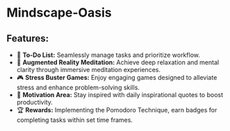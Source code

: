 # Mindscape-Oasis

## Features:

* 📝 **To-Do List:** Seamlessly manage tasks and prioritize workflow.
* 🌟 **Augmented Reality Meditation:** Achieve deep relaxation and mental clarity through immersive meditation experiences.
* 🎮 **Stress Buster Games:** Enjoy engaging games designed to alleviate stress and enhance problem-solving skills.
* 💪 **Motivation Area:** Stay inspired with daily inspirational quotes to boost productivity.
* 🏆 **Rewards:** Implementing the Pomodoro Technique, earn badges for completing tasks within set time frames.
